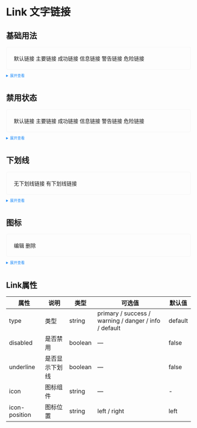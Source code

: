 <style scoped>
    .example{
        border: 1px solid #f5f5f5;
        border-radius: 5px;
        padding:20px
    }
    .imm-link {
        margin:10px 5px !important
    }
    
    details > summary:first-of-type {
        font-size: 10px;
        padding: 8px 0;
        cursor: pointer;
        color: #1989fa;
    }
/*因vitepress样式覆盖*/
    .imm-link--primary {
        color: #409eff !important;
    }
    .imm-link--primary:hover {
        color: #66b1ff !important;
    }
    .imm-link--primary.is-disabled {
      color: #a0cfff !important;
    }
    .imm-link--success {
        color: #67c23a !important;
    }
    .imm-link--success:hover {
        color: #85ce61 !important;
    }
    .imm-link--success.is-disabled {
      color: #b3e19d !important;
    }
    .imm-link--info {
        color: #909399 !important;
    }
    .imm-link--info:hover {
        color: #a6a9ad !important;
    }
    .imm-link--info.is-disabled {
      color: #c8c9cc !important;
    }
    .imm-link--warning {
        color: #e6a23c !important;
    }
    .imm-link--warning:hover {
        color: #ebb563 !important;
    }
    .imm-link--warning.is-disabled {
      color: #f3d19e !important;
    }
    .imm-link--danger {
        color: #f56c6c !important;
    }
    .imm-link--danger:hover {
        color: #f78989 !important;
    }
    .imm-link--danger.is-disabled {
      color: #fab6b6 !important;
    }
</style>

# Link 文字链接

## 基础用法

<div class="example">
    <div>
        <imm-link type="primary">默认链接</imm-link>
        <imm-link type="primary">主要链接</imm-link>
        <imm-link type="success">成功链接</imm-link>
        <imm-link type="info">信息链接</imm-link>
        <imm-link type="warning">警告链接</imm-link>
        <imm-link type="danger">危险链接</imm-link>
    </div>

</div>

<details>
<summary>展开查看</summary>

```vue
<template>
  <div>
    <imm-link type="primary">默认链接</imm-link>
    <imm-link type="primary">主要链接</imm-link>
    <imm-link type="success">成功链接</imm-link>
    <imm-link type="info">信息链接</imm-link>
    <imm-link type="warning">警告链接</imm-link>
    <imm-link type="danger">危险链接</imm-link>
  </div>
</template>
<script lang="ts" setup>
</script>
<style lang="scss" scoped>
</style>
```

</details>

## 禁用状态

<div class="example">
    <div>
        <imm-link type="primary" disabled>默认链接</imm-link>
        <imm-link type="primary" disabled>主要链接</imm-link>
        <imm-link type="success" disabled>成功链接</imm-link>
        <imm-link type="info" disabled>信息链接</imm-link>
        <imm-link type="warning" disabled>警告链接</imm-link>
        <imm-link type="danger" disabled>危险链接</imm-link>
    </div>
</div>

<details>
<summary>展开查看</summary>

```vue
<template>
  <div>
    <imm-link type="primary" disabled>默认链接</imm-link>
    <imm-link type="primary" disabled>主要链接</imm-link>
    <imm-link type="success" disabled>成功链接</imm-link>
    <imm-link type="info" disabled>信息链接</imm-link>
    <imm-link type="warning" disabled>警告链接</imm-link>
    <imm-link type="danger" disabled>危险链接</imm-link>
  </div>
</template>
<script lang="ts" setup>
</script>
<style lang="scss" scoped>
</style>
```

</details>

## 下划线

<div class="example">
    <div>
        <imm-link type="primary">无下划线链接</imm-link>
        <imm-link type="primary" underline>有下划线链接</imm-link>
    </div>
</div>

<details>
<summary>展开查看</summary>

```vue
<template>
  <div>
    <imm-link type="primary">无下划线链接</imm-link>
    <imm-link type="primary" underline>有下划线链接</imm-link>
  </div>
</template>
<script lang="ts" setup>
</script>
```

</details>

## 图标

<div class="example">
    <div>
        <imm-link type="primary" icon="Edit">编辑</imm-link>
        <imm-link type="primary" icon="Remove" iconPosition="right">删除</imm-link>
    </div>
</div>

<details>
<summary>展开查看</summary>

```vue
<template>
  <div>
    <imm-link type="primary" icon="Edit">编辑</imm-link>
    <imm-link type="primary" icon="Remove" iconPosition="right">删除</imm-link>
  </div>
</template>
<script lang="ts" setup>
</script>
```

</details>

## Link属性
|    属性    | 说明                         | 类型         | 可选值                                       | 默认值 |
| --------- | ------------------------------------ | ------------------ | ----------------------------------------------------- | ------- |
| type      | 类型                                  | string             | primary / success / warning / danger / info / default | default |
| disabled  | 是否禁用                               | boolean            | —                                                     | false   |
| underline | 是否显示下划线                          | boolean            | —                                                     | false   |
| icon      | 图标组件                               | string             | —                                                     | -       |
| icon-position      | 图标位置                      | string             | left / right                                          | left    |

